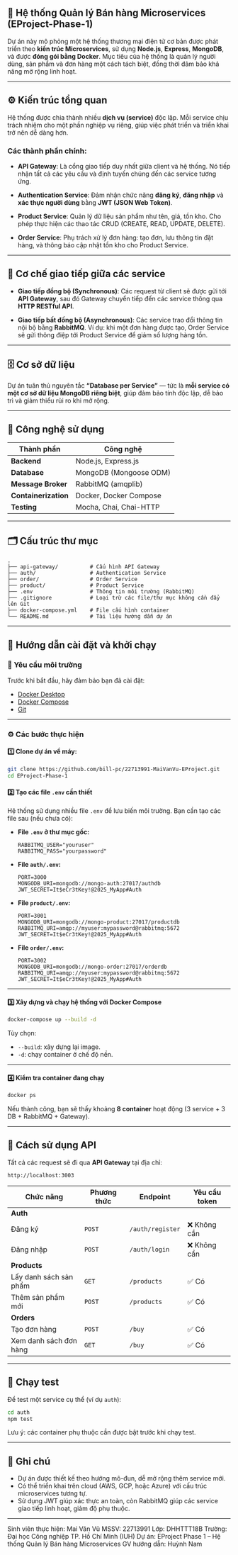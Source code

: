 
## 🧩 Hệ thống Quản lý Bán hàng Microservices (EProject-Phase-1)

Dự án này mô phỏng một hệ thống thương mại điện tử cơ bản được phát triển theo **kiến trúc Microservices**, sử dụng **Node.js**, **Express**, **MongoDB**, và được **đóng gói bằng Docker**.
Mục tiêu của hệ thống là quản lý người dùng, sản phẩm và đơn hàng một cách tách biệt, đồng thời đảm bảo khả năng mở rộng linh hoạt.

---

## ⚙️ Kiến trúc tổng quan

Hệ thống được chia thành nhiều **dịch vụ (service)** độc lập. Mỗi service chịu trách nhiệm cho một phần nghiệp vụ riêng, giúp việc phát triển và triển khai trở nên dễ dàng hơn.

### Các thành phần chính:

* **API Gateway**:
  Là cổng giao tiếp duy nhất giữa client và hệ thống. Nó tiếp nhận tất cả các yêu cầu và định tuyến chúng đến các service tương ứng.

* **Authentication Service**:
  Đảm nhận chức năng **đăng ký**, **đăng nhập** và **xác thực người dùng** bằng **JWT (JSON Web Token)**.

* **Product Service**:
  Quản lý dữ liệu sản phẩm như tên, giá, tồn kho. Cho phép thực hiện các thao tác CRUD (CREATE, READ, UPDATE, DELETE).

* **Order Service**:
  Phụ trách xử lý đơn hàng: tạo đơn, lưu thông tin đặt hàng, và thông báo cập nhật tồn kho cho Product Service.

---

## 🔄 Cơ chế giao tiếp giữa các service

* **Giao tiếp đồng bộ (Synchronous)**:
  Các request từ client sẽ được gửi tới **API Gateway**, sau đó Gateway chuyển tiếp đến các service thông qua **HTTP RESTful API**.

* **Giao tiếp bất đồng bộ (Asynchronous)**:
  Các service trao đổi thông tin nội bộ bằng **RabbitMQ**.
  Ví dụ: khi một đơn hàng được tạo, Order Service sẽ gửi thông điệp tới Product Service để giảm số lượng hàng tồn.

---

## 🗄️ Cơ sở dữ liệu

Dự án tuân thủ nguyên tắc **“Database per Service”** — tức là **mỗi service có một cơ sở dữ liệu MongoDB riêng biệt**, giúp đảm bảo tính độc lập, dễ bảo trì và giảm thiểu rủi ro khi mở rộng.

---

## 🧰 Công nghệ sử dụng

| Thành phần           | Công nghệ              |
| -------------------- | ---------------------- |
| **Backend**          | Node.js, Express.js    |
| **Database**         | MongoDB (Mongoose ODM) |
| **Message Broker**   | RabbitMQ (amqplib)     |
| **Containerization** | Docker, Docker Compose |
| **Testing**          | Mocha, Chai, Chai-HTTP |

---

## 🗂️ Cấu trúc thư mục

```
.
├── api-gateway/          # Cấu hình API Gateway
├── auth/                 # Authentication Service
├── order/                # Order Service
├── product/              # Product Service
├── .env                  # Thông tin môi trường (RabbitMQ)
├── .gitignore            # Loại trừ các file/thư mục không cần đẩy lên Git
├── docker-compose.yml    # File cấu hình container
└── README.md             # Tài liệu hướng dẫn dự án
```

---

## 🚀 Hướng dẫn cài đặt và khởi chạy

### 🧩 Yêu cầu môi trường

Trước khi bắt đầu, hãy đảm bảo bạn đã cài đặt:

* [Docker Desktop](https://www.docker.com/products/docker-desktop/)
* [Docker Compose](https://docs.docker.com/compose/)
* [Git](https://git-scm.com/)

---

### ⚙️ Các bước thực hiện

#### 1️⃣ Clone dự án về máy:

```bash
git clone https://github.com/bill-pc/22713991-MaiVanVu-EProject.git
cd EProject-Phase-1
```

#### 2️⃣ Tạo các file `.env` cần thiết

Hệ thống sử dụng nhiều file `.env` để lưu biến môi trường.
Bạn cần tạo các file sau (nếu chưa có):

* **File `.env` ở thư mục gốc:**

  ```env
  RABBITMQ_USER="youruser"
  RABBITMQ_PASS="yourpassword"
  ```

* **File `auth/.env`:**

  ```env
  PORT=3000
  MONGODB_URI=mongodb://mongo-auth:27017/authdb
  JWT_SECRET=It$eCr3tKey!@2025_MyApp#Auth
  ```

* **File `product/.env`:**

  ```env
  PORT=3001
  MONGODB_URI=mongodb://mongo-product:27017/productdb
  RABBITMQ_URI=amqp://myuser:mypassword@rabbitmq:5672
  JWT_SECRET=It$eCr3tKey!@2025_MyApp#Auth
  ```

* **File `order/.env`:**

  ```env
  PORT=3002
  MONGODB_URI=mongodb://mongo-order:27017/orderdb
  RABBITMQ_URI=amqp://myuser:mypassword@rabbitmq:5672
  JWT_SECRET=It$eCr3tKey!@2025_MyApp#Auth
  ```

---

#### 3️⃣ Xây dựng và chạy hệ thống với Docker Compose

```bash
docker-compose up --build -d
```

Tùy chọn:

* `--build`: xây dựng lại image.
* `-d`: chạy container ở chế độ nền.

---

#### 4️⃣ Kiểm tra container đang chạy

```bash
docker ps
```

Nếu thành công, bạn sẽ thấy khoảng **8 container** hoạt động (3 service + 3 DB + RabbitMQ + Gateway).

---

## 🧠 Cách sử dụng API

Tất cả các request sẽ đi qua **API Gateway** tại địa chỉ:

```
http://localhost:3003
```

| Chức năng              | Phương thức | Endpoint         | Yêu cầu token |
| ---------------------- | ----------- | ---------------- | ------------- |
| **Auth**               |             |                  |               |
| Đăng ký                | `POST`      | `/auth/register` | ❌ Không cần   |
| Đăng nhập              | `POST`      | `/auth/login`    | ❌ Không cần   |
| **Products**           |             |                  |               |
| Lấy danh sách sản phẩm | `GET`       | `/products`      | ✅ Có          |
| Thêm sản phẩm mới      | `POST`      | `/products`      | ✅ Có          |
| **Orders**             |             |                  |               |
| Tạo đơn hàng           | `POST`      | `/buy`        | ✅ Có          |
| Xem danh sách đơn hàng | `GET`       | `/buy`        | ✅ Có          |

---

## 🧪 Chạy test

Để test một service cụ thể (ví dụ `auth`):

```bash
cd auth
npm test
```

Lưu ý: các container phụ thuộc cần được bật trước khi chạy test.

---

## 📘 Ghi chú

* Dự án được thiết kế theo hướng mô-đun, dễ mở rộng thêm service mới.
* Có thể triển khai trên cloud (AWS, GCP, hoặc Azure) với cấu trúc microservices tương tự.
* Sử dụng JWT giúp xác thực an toàn, còn RabbitMQ giúp các service giao tiếp linh hoạt, giảm độ phụ thuộc.

---
Sinh viên thực hiện: Mai Văn Vũ
MSSV: 22713991
Lớp: DHHTTT18B
Trường: Đại học Công nghiệp TP. Hồ Chí Minh (IUH)
Dự án: EProject Phase 1 – Hệ thống Quản lý Bán hàng Microservices
GV hướng dẫn: Huỳnh Nam
